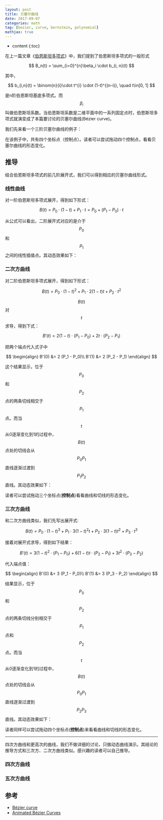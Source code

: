 ```yaml
---
layout: post
title: 贝塞尔曲线
date: 2017-09-07
categories: math
tag: [bezier, curve, bernstein, polynomial]
mathjax: true
---
```

* content
{:toc}

<style>

.curve, .line {
  fill: none;
  stroke-width: 1px;
}
.curve {
  stroke: red;
  stroke-width: 3px;
}
.control {
  fill: #ccc;
  stroke: #000;
  stroke-width: .5px;
	cursor: move;
}
.control.drag, .control:hover {
	fill: #fe0;
}
.controltext {
  font-size: .6em;
}
svg {
  display: inline-block;
}
.vis {
    <!-- border: 1px solid #ddd; -->
}
</style>
<script src="/assets/js/2017/09/07/d3.min.js"></script>
<script src="/assets/js/2017/09/07/control.js"></script>

在上一篇文章《[伯恩斯坦多项式](/math/2017/09/06/bernstein-polynomial/)》中，我们提到了伯恩斯坦多项式的一般形式

$$
B_n(t) = \sum_{i=0}^{n}\beta_i \cdot b_{i, n}(t)
$$

其中，

$$
b_{i,n}(t) = \binom{n}{i}\cdot t^{i} \cdot (1-t)^{(n-i)}, \quad t\in[0, 1]
$$

是n阶伯恩斯坦基底多项式。而$$\beta_i$$叫做伯恩斯坦系数。当伯恩斯坦系数是二维平面中的一系列固定点时，伯恩斯坦多项式就演变成了本篇要讨论的贝塞尔曲线(Bézier curve)。

我们先来看一个三阶贝塞尔曲线的例子：

<div id="vis" class="vis">
	<script>
	    var points = [
            {x: -140, y: 0},
            {x: -76, y: 177},
            {x: 89,y: 228},
            {x: 140, y: 60},
        ];
		bezierCurveAnimation("#vis", points);
	</script>
</div>

在该例子中，共有四个坐标点（控制点）。读者可以尝试拖动四个控制点，看看贝塞尔曲线的形态变化。



## 推导

结合伯恩斯坦多项式的前几阶展开式，我们可以得到相应的贝塞尔曲线形式。

### 线性曲线
对一阶伯恩斯坦多项式展开，得到如下形式：

$$
B(t) = P_0 \cdot (1-t) + P_1 \cdot t  = P_0 + (P_1 - P_0) \cdot t
$$

从公式可以看出，二阶展开式对应的是介于$$P_0$$和$$P_1$$之间的线性插值点。其动态效果如下：

<div id="vis0" class="vis">
	<script>
        var points = [
            {x: 0, y: 0},
            {x: 60, y: 260},
        ];
		bezierCurveAnimation("#vis0", points);
	</script>
</div>


### 二次方曲线

对二阶伯恩斯坦多项式展开，得到如下形式：

$$
B(t) = P_0 \cdot (1-t)^2 + P_1\cdot 2(1-t)t + P_2 \cdot t^2
$$

$$B(t)$$对$$t$$求导，得到下式：

$$
B'(t) = 2(1-t)\cdot (P_1 - P_0) + 2t\cdot (P_2 - P_1)
$$

把两个端点代入式子中

$$
\begin{align}
B'(0) &= 2 (P_1 - P_0)\\
B'(1) &= 2 (P_2 - P_1)
\end{align}
$$

这个结果显示，位于$$P_0$$和$$P_2$$点的两条切线相交于$$P_1$$点。而当$$t$$从0逐渐变化到1的过程中，$$B(t)$$点处的切线会从$$P_0P_1$$直线逐渐过渡到$$P_1P_2$$直线。其动态效果如下：

<div id="vis1" class="vis">
	<script>
        var points = [
            {x: 0, y: 0},
            {x: 60, y: 181},
            {x: -60,y: 258},
        ];
		bezierCurveAnimation("#vis1", points);
	</script>
</div>

读者可以尝试拖动三个坐标点(**控制点**)看看曲线和切线的形态变化。

### 三次方曲线

和二次方曲线类似，我们先写出展开式:

$$
B(t) = P_0 \cdot (1-t)^3 + P_1\cdot 3(1-t)^2t + P_2 \cdot 3(1-t)t^2 + P_3 \cdot t^3
$$

接着对展开式求导，得到如下结果：

$$
B'(t) = 3(1-t)^2\cdot (P_1 - P_0) + 6(1-t)t\cdot (P_2 - P_1) + 3t^2\cdot(P_3 - P_2)
$$

代入端点值：

$$
\begin{align}
B'(0) &= 3 (P_1 - P_0)\\
B'(1) &= 3 (P_3 - P_2)
\end{align}
$$

结果显示，位于$$P_0$$和$$P_2$$点的两条切线分别相交于$$P_1$$点和$$P_2$$点。而当$$t$$从0逐渐变化到1的过程中，$$B(t)$$点处的切线会从$$P_0P_1$$直线逐渐过渡到$$P_2P_3$$直线。其动态效果如下：

<div id="vis2" class="vis">
	<script>
	    var points = [
            {x: 0, y: 0},
            {x: 60, y: 131},
            {x: 0,y: 258},
            {x: -60, y: 176},
        ];
		bezierCurveAnimation("#vis2", points);
	</script>
</div>

读者同样可以尝试拖动四个坐标点(**控制点**)来看看曲线和切线的形态变化。

----------------------------
四次方曲线和更高次的曲线，我们不做详细的讨论，只做动态曲线演示。其结论的推导方式和三次方、二次方曲线类似。感兴趣的读者可以自己推导。

### 四次方曲线

<div id="vis3" class="vis">
	<script>
	    var points = [
            {x: 0, y: 0},
            {x: 80, y: 131},
            {x: 60,y: 258},
            {x: -80, y: 206},
            {x: -60, y: 80}
        ];
		bezierCurveAnimation("#vis3", points);
	</script>
</div>

### 五次方曲线

<div id="vis4" class="vis">
	<script>
	    var points = [
            {x: 0, y: 0},
            {x: 80, y: 131},
            {x: 0,y: 258},
            {x: -60, y: 206},
            {x: 0, y: 140},
			{x: -30, y: 60}
        ];
		bezierCurveAnimation("#vis4", points);
	</script>
</div>




## 参考

- [Bézier curve](https://en.wikipedia.org/wiki/B%C3%A9zier_curve)
- [Animated Bézier Curves](https://www.jasondavies.com/animated-bezier/)

